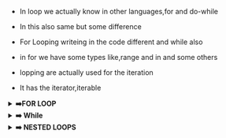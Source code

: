 - In loop we actually know in other languages,for and do-while
- In this also same but some difference

- For Looping writeing in the code different and while also
- in for we have some types like,range and in and some others
- lopping are actually used for the iteration
- It has the iterator,iterable
<details><summary><strong> ➡️FOR LOOP</strong></summary>

1. range()

- It iteration using the range values

```python
n=5
for i in range(1,n+1):
    print(i)
```

2. IN

- Actually we are well know about the in operator,it check the condition like the given value is present are not in the list are string are set any iterable datatype

```python
n=[1,2,3,4,5]
for i in n:
    print(i)
```
- Above one it i is assign to each word untils it reaches the all elements in list and print the all values so it has the i value is changes until is all list elements are printed in the list

- We have some more things so we disscuss later
</details>


<details><summary><strong>➡️ While</strong></summary>

- It starts the iteration will start the given condition is true
- It iteration will stops the until given condtion is went false it stops the iteration
- you just keep repeating the action until a condition becomes true.
- repeat until <condition> runs until the condition becomes true (so the body runs while the condition is false).
- You must change something inside the loop so the condition can become true — otherwise infinite loop! (Show an example of infinite loop and how to stop it.)
## Common mistakes 

- Infinite loops — caused by never changing the condition. Fix: update the variable or add a wait if needed.
```python
i=1
while(i<=5):
    print(i)
    i=i+1
```

- Like the it will works
</details>

<details><summary><strong>➡️ NESTED LOOPS</strong></summary>

- It means loops inside the loops

```python
n1=5
n2=1
for i in range(1,n1+1):
    while (n2<=5):
        print(n2)
        n2=n2+1
    print(i)
```
## ASKING THE PASSWORD UNTIL ITS TRUE
```python
password="naveen"
c=True
while(c):
    n=input("Enter the password")
    if n==password:
        print("sucessfully logined")
        c=False
    else:
        print("Try again")
```
- It is an example to the nested loops
- Practice the all assignment questions